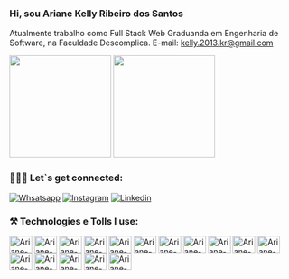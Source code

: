 ### Hi, sou Ariane Kelly Ribeiro dos Santos
Atualmente trabalho como Full Stack Web
Graduanda em Engenharia de Software, na Faculdade Descomplica.
E-mail: kelly.2013.kr@gmail.com

<div>
   <img height="180em" src="https://github-readme-stats.vercel.app/api?username=arianekellyribeirodossantos&show_icons=true&theme=tokyonight"/>
   <img height="180em" src="https://github-readme-stats.vercel.app/api/top-langs/?username=arianekellyribeirodossantos&layout=compact&theme=tokyonight"/>
</div>

### 👩🏻‍💻 Let`s get connected:

[![Whsatsapp](https://img.shields.io/badge/WhatsApp-25D366?style=for-the-badge&logo=whatsapp&logoColor=white)](https://api.whatsapp.com/message/T2TCCJU6F23ON1)
[![Instagram](https://img.shields.io/badge/Instagram-E4405F?style=for-the-badge&logo=instagram&logoColor=white)](https://www.instagram.com/arianekellyribeiro/)
[![Linkedin](https://img.shields.io/badge/LinkedIn-0077B5?style=for-the-badge&logo=linkedin&logoColor=white)](https://www.linkedin.com/in/ariane-kelly-ribeiro-dos-santos-14a02295/)

### ⚒️ Technologies e Tolls I use:

<div>
  <img align="center" alt="Ariane-html" height="30" width="40" src="https://cdn.jsdelivr.net/gh/devicons/devicon@latest/icons/html5/html5-plain-wordmark.svg"/>
  <img align="center" alt="Ariane-html" height="30" width="40" src="https://cdn.jsdelivr.net/gh/devicons/devicon@latest/icons/css3/css3-plain-wordmark.svg"/>
  <img align="center" alt="Ariane-html" height="30" width="40" src="https://cdn.jsdelivr.net/gh/devicons/devicon@latest/icons/javascript/javascript-plain.svg"/>  
  <img align="center" alt="Ariane-html" height="30" width="40" src="https://cdn.jsdelivr.net/gh/devicons/devicon@latest/icons/jquery/jquery-plain-wordmark.svg"/>
  <img align="center" alt="Ariane-html" height="30" width="40" src="https://cdn.jsdelivr.net/gh/devicons/devicon@latest/icons/bootstrap/bootstrap-original-wordmark.svg"/>
  <img align="center" alt="Ariane-html" height="30" width="40" src="https://cdn.jsdelivr.net/gh/devicons/devicon@latest/icons/react/react-original-wordmark.svg"/>
  <img align="center" alt="Ariane-html" height="30" width="40" src="https://cdn.jsdelivr.net/gh/devicons/devicon@latest/icons/php/php-plain.svg"/>
  <img align="center" alt="Ariane-html" height="30" width="40" src="https://cdn.jsdelivr.net/gh/devicons/devicon@latest/icons/nodejs/nodejs-original-wordmark.svg"/>
  <img align="center" alt="Ariane-html" height="30" width="40" src="https://cdn.jsdelivr.net/gh/devicons/devicon@latest/icons/mysql/mysql-plain-wordmark.svg"/>
  <img align="center" alt="Ariane-html" height="30" width="40" src="https://cdn.jsdelivr.net/gh/devicons/devicon@latest/icons/git/git-plain-wordmark.svg"/>
  <img align="center" alt="Ariane-html" height="30" width="40" src="https://cdn.jsdelivr.net/gh/devicons/devicon@latest/icons/github/github-original-wordmark.svg"/>
  <img align="center" alt="Ariane-html" height="30" width="40" src="https://cdn.jsdelivr.net/gh/devicons/devicon@latest/icons/sass/sass-original.svg"/>
  <img align="center" alt="Ariane-html" height="30" width="40" src="https://cdn.jsdelivr.net/gh/devicons/devicon@latest/icons/typescript/typescript-plain.svg"/>
  <img align="center" alt="Ariane-html" height="30" width="40" src="https://cdn.jsdelivr.net/gh/devicons/devicon@latest/icons/python/python-original-wordmark.svg"/>
  <img align="center" alt="Ariane-html" height="30" width="40" src="https://cdn.jsdelivr.net/gh/devicons/devicon@latest/icons/django/django-plain-wordmark.svg"/>
  <img align="center" alt="Ariane-html" height="30" width="40" src="https://cdn.jsdelivr.net/gh/devicons/devicon@latest/icons/flask/flask-original-wordmark.svg"/>
  </div>
